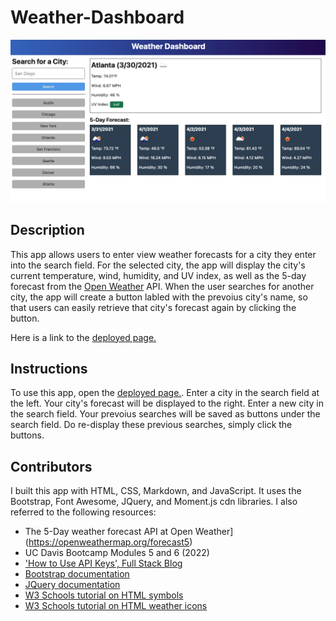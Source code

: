 # Weather-Dashboard
![screenshot of app](./assets/images/06-server-side-apis-homework-demo.png)

## Description
This app allows users to enter view weather forecasts for a city they enter into the search field. For the selected city, the app will display the city's current temperature, wind, humidity, and UV index, as well as the 5-day forecast from the [Open Weather](https://openweathermap.org/forecast5) API. When the user searches for another city, the app will create a button labled with the prevoius city's name, so that users can easily retrieve that city's forecast again by clicking the button. 

Here is a link to the [deployed page.](https://abi-queen.github.io/Weather-Dashboard/)

## Instructions
To use this app, open the [deployed page.](https://abi-queen.github.io/Weather-Dashboard/). Enter a city in the search field at the left. Your city's forecast will be displayed to the right. Enter a new city in the search field. Your prevoius searches will be saved as buttons under the search field. Do re-display these previous searches, simply click the buttons.  

## Contributors
I built this app with HTML, CSS, Markdown, and JavaScript. It uses the Bootstrap, Font Awesome, JQuery, and Moment.js cdn libraries. I also referred to the following resources:
- The 5-Day weather forecast API at Open Weather](https://openweathermap.org/forecast5) 
- UC Davis Bootcamp Modules 5 and 6 (2022)
- ['How to Use API Keys', Full Stack Blog](https://coding-boot-camp.github.io/full-stack/apis/how-to-use-api-keys)
- [Bootstrap documentation](https://getbootstrap.com/docs/4.0/layout/grid/)
- [JQuery documentation](https://api.jquery.com/)
- [W3 Schools tutorial on HTML symbols](https://www.w3schools.com/html/html_symbols.asp)
- [W3 Schools tutorial on HTML weather icons](https://www.w3schools.com/icons/fontawesome5_icons_weather.asp) 